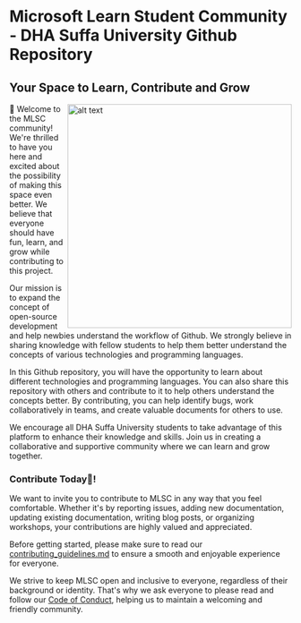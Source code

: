 # Microsoft Learn Student Community - DHA Suffa University Github Repository
## Your Space to Learn, Contribute and Grow
<div>
  <img src="https://user-images.githubusercontent.com/90326051/232242499-80d2e0e0-6999-4db1-85db-a05a55e6d472.png" alt="alt text" width="400" align="right"/>
  <p>
👋 Welcome to the MLSC community! We're thrilled to have you here and excited about the possibility of making this space even better. We believe that everyone should have fun, learn, and grow while contributing to this project.

Our mission is to expand the concept of open-source development and help newbies understand the workflow of Github. We strongly believe in sharing knowledge with fellow students to help them better understand the concepts of various technologies and programming languages.

In this Github repository, you will have the opportunity to learn about different technologies and programming languages. You can also share this repository with others and contribute to it to help others understand the concepts better. By contributing, you can help identify bugs, work collaboratively in teams, and create valuable documents for others to use.

We encourage all DHA Suffa University students to take advantage of this platform to enhance their knowledge and skills. Join us in creating a collaborative and supportive community where we can learn and grow together.
</p>

</div>


### Contribute Today🤝!

We want to invite you to contribute to MLSC in any way that you feel comfortable. Whether it's by reporting issues, adding new documentation, updating existing documentation, writing blog posts, or organizing workshops, your contributions are highly valued and appreciated.

Before getting started, please make sure to read our [contributing_guidelines.md](https://github.com/KiranAminPanjwani/MLSC-DSU-Learning-Contributing-Resources/blob/main/Contributing_Guidlines.md) to ensure a smooth and enjoyable experience for everyone.

We strive to keep MLSC open and inclusive to everyone, regardless of their background or identity. That's why we ask everyone to please read and follow our [Code of Conduct](https://github.com/KiranAminPanjwani/MLSC-DSU-Learning-Contributing-Resources/blob/main/CODE_OF_CONDUCT.md), helping us to maintain a welcoming and friendly community.
